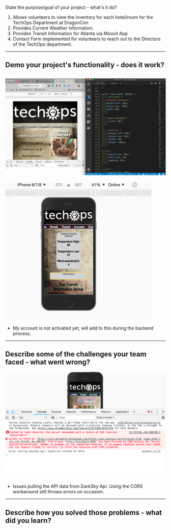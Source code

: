 State the purpose/goal of your project - what's it do?
1. Allows volunteers to view the inventory for each hotel/room for the TechOps Department at DragonCon
2. Provides Current Weather information.
3. Provides Transit Information for Atlanta via Moovit App
4. Contact Form implemented for volunteers to reach out to the Directors of the TechOps department.
---
Demo your project's functionality - does it work?
-
![Screenshot](images/screenshots/codeandimage.png?raw=true "Optional Title")
-
![Screenshot](images/screenshots/responsive.png?raw=true "Optional Title")

- My account is not activated yet, will add to this during the backend process.


---
Describe some of the challenges your team faced - what went wrong?
-
![Screenshot](images/screenshots/error.png?raw=true "Optional Title")

- Issues pulling the API data from DarkSky Api. Using the CORS workaround still throws errors on occasion.
---
Describe how you solved those problems - what did you learn?
---
